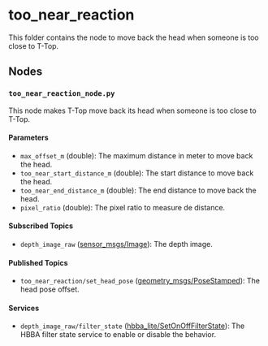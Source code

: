 # too_near_reaction

This folder contains the node to move back the head when someone is too close to T-Top.

## Nodes

### `too_near_reaction_node.py`

This node makes T-Top move back its head when someone is too close to T-Top.

#### Parameters

- `max_offset_m` (double): The maximum distance in meter to move back the head.
- `too_near_start_distance_m` (double): The start distance to move back the head.
- `too_near_end_distance_m` (double): The end distance to move back the head.
- `pixel_ratio` (double): The pixel ratio to measure de distance.

#### Subscribed Topics

- `depth_image_raw` ([sensor_msgs/Image](http://docs.ros.org/en/noetic/api/sensor_msgs/html/msg/Image.html)): The depth image.

#### Published Topics

- `too_near_reaction/set_head_pose` ([geometry_msgs/PoseStamped](http://docs.ros.org/en/noetic/api/geometry_msgs/html/msg/PoseStamped.html)):
  The head pose offset.

#### Services

- `depth_image_raw/filter_state` ([hbba_lite/SetOnOffFilterState](../../utils/hbba_lite/srv/SetOnOffFilterState.srv)): The HBBA filter
  state service to enable or disable the behavior.

